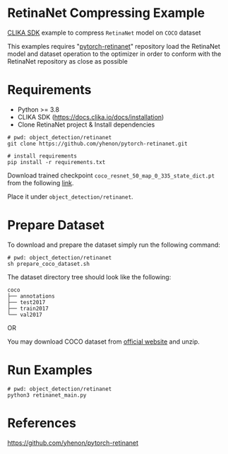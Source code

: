 # RetinaNet Compressing Example

<ins>CLIKA SDK</ins> example to compress `RetinaNet` model on `COCO` dataset

This examples requires "[pytorch-retinanet](https://github.com/yhenon/pytorch-retinanet)" repository load the RetinaNet
model and dataset operation to the optimizer in order to conform with the RetinaNet repository as close as possible


# Requirements

- Python >= 3.8
- CLIKA SDK (https://docs.clika.io/docs/installation)
- Clone RetinaNet project & Install dependencies

```
# pwd: object_detection/retinanet
git clone https://github.com/yhenon/pytorch-retinanet.git

# install requirements
pip install -r requirements.txt
```

Download trained checkpoint `coco_resnet_50_map_0_335_state_dict.pt` from the following [link](https://drive.google.com/file/d/1yLmjq3JtXi841yXWBxst0coAgR26MNBS/view).

Place it under `object_detection/retinanet`.

# Prepare Dataset

To download and prepare the dataset simply run the following command:

```
# pwd: object_detection/retinanet
sh prepare_coco_dataset.sh
```

The dataset directory tree should look like the following:

```
coco
├── annotations
├── test2017
├── train2017
└── val2017
```

OR

You may download COCO dataset from [official website](https://cocodataset.org/#download) and unzip.

# Run Examples

```
# pwd: object_detection/retinanet
python3 retinanet_main.py
```

# References

https://github.com/yhenon/pytorch-retinanet
